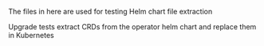 The files in here are used for testing Helm chart file extraction

Upgrade tests extract CRDs from the operator helm chart and replace them in Kubernetes

